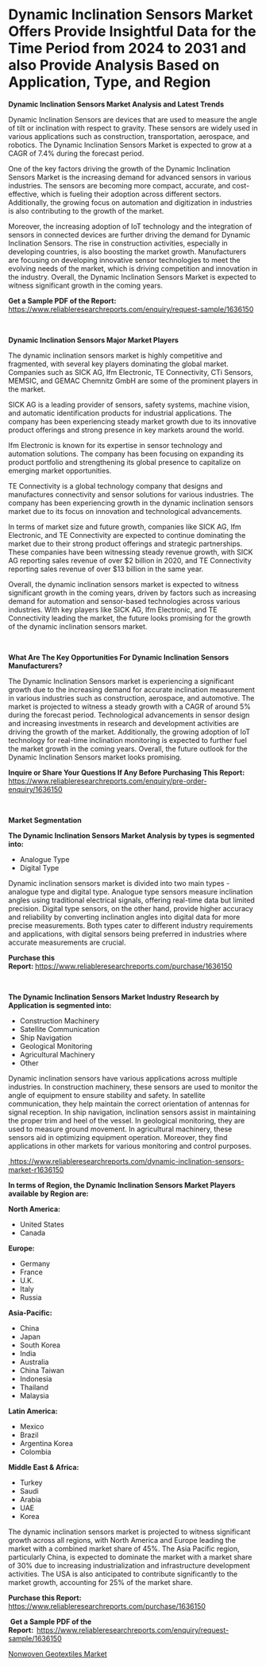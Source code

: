 <p><h1>Dynamic Inclination Sensors Market Offers Provide Insightful Data for the Time Period from 2024 to 2031 and also Provide Analysis Based on Application, Type, and Region</h1></p><p><strong>Dynamic Inclination Sensors Market Analysis and Latest Trends</strong></p>
<p><p>Dynamic Inclination Sensors are devices that are used to measure the angle of tilt or inclination with respect to gravity. These sensors are widely used in various applications such as construction, transportation, aerospace, and robotics. The Dynamic Inclination Sensors Market is expected to grow at a CAGR of 7.4% during the forecast period.</p><p>One of the key factors driving the growth of the Dynamic Inclination Sensors Market is the increasing demand for advanced sensors in various industries. The sensors are becoming more compact, accurate, and cost-effective, which is fueling their adoption across different sectors. Additionally, the growing focus on automation and digitization in industries is also contributing to the growth of the market.</p><p>Moreover, the increasing adoption of IoT technology and the integration of sensors in connected devices are further driving the demand for Dynamic Inclination Sensors. The rise in construction activities, especially in developing countries, is also boosting the market growth. Manufacturers are focusing on developing innovative sensor technologies to meet the evolving needs of the market, which is driving competition and innovation in the industry. Overall, the Dynamic Inclination Sensors Market is expected to witness significant growth in the coming years.</p></p>
<p><strong>Get a Sample PDF of the Report:&nbsp;</strong> <a href="https://www.reliableresearchreports.com/enquiry/request-sample/1636150">https://www.reliableresearchreports.com/enquiry/request-sample/1636150</a></p>
<p>&nbsp;</p>
<p><strong>Dynamic Inclination Sensors Major Market Players</strong></p>
<p><p>The dynamic inclination sensors market is highly competitive and fragmented, with several key players dominating the global market. Companies such as SICK AG, Ifm Electronic, TE Connectivity, CTi Sensors, MEMSIC, and GEMAC Chemnitz GmbH are some of the prominent players in the market.</p><p>SICK AG is a leading provider of sensors, safety systems, machine vision, and automatic identification products for industrial applications. The company has been experiencing steady market growth due to its innovative product offerings and strong presence in key markets around the world.</p><p>Ifm Electronic is known for its expertise in sensor technology and automation solutions. The company has been focusing on expanding its product portfolio and strengthening its global presence to capitalize on emerging market opportunities.</p><p>TE Connectivity is a global technology company that designs and manufactures connectivity and sensor solutions for various industries. The company has been experiencing growth in the dynamic inclination sensors market due to its focus on innovation and technological advancements.</p><p>In terms of market size and future growth, companies like SICK AG, Ifm Electronic, and TE Connectivity are expected to continue dominating the market due to their strong product offerings and strategic partnerships. These companies have been witnessing steady revenue growth, with SICK AG reporting sales revenue of over $2 billion in 2020, and TE Connectivity reporting sales revenue of over $13 billion in the same year.</p><p>Overall, the dynamic inclination sensors market is expected to witness significant growth in the coming years, driven by factors such as increasing demand for automation and sensor-based technologies across various industries. With key players like SICK AG, Ifm Electronic, and TE Connectivity leading the market, the future looks promising for the growth of the dynamic inclination sensors market.</p></p>
<p>&nbsp;</p>
<p><strong>What Are The Key Opportunities For Dynamic Inclination Sensors Manufacturers?</strong></p>
<p><p>The Dynamic Inclination Sensors market is experiencing a significant growth due to the increasing demand for accurate inclination measurement in various industries such as construction, aerospace, and automotive. The market is projected to witness a steady growth with a CAGR of around 5% during the forecast period. Technological advancements in sensor design and increasing investments in research and development activities are driving the growth of the market. Additionally, the growing adoption of IoT technology for real-time inclination monitoring is expected to further fuel the market growth in the coming years. Overall, the future outlook for the Dynamic Inclination Sensors market looks promising.</p></p>
<p><strong>Inquire or Share Your Questions If Any Before Purchasing This Report:</strong> <a href="https://www.reliableresearchreports.com/enquiry/pre-order-enquiry/1636150">https://www.reliableresearchreports.com/enquiry/pre-order-enquiry/1636150</a></p>
<p>&nbsp;</p>
<p><strong>Market Segmentation</strong></p>
<p><strong>The Dynamic Inclination Sensors Market Analysis by types is segmented into:</strong></p>
<p><ul><li>Analogue Type</li><li>Digital Type</li></ul></p>
<p><p>Dynamic inclination sensors market is divided into two main types - analogue type and digital type. Analogue type sensors measure inclination angles using traditional electrical signals, offering real-time data but limited precision. Digital type sensors, on the other hand, provide higher accuracy and reliability by converting inclination angles into digital data for more precise measurements. Both types cater to different industry requirements and applications, with digital sensors being preferred in industries where accurate measurements are crucial.</p></p>
<p><strong>Purchase this Report:&nbsp;</strong><a href="https://www.reliableresearchreports.com/purchase/1636150">https://www.reliableresearchreports.com/purchase/1636150</a></p>
<p>&nbsp;</p>
<p><strong>The Dynamic Inclination Sensors Market Industry Research by Application is segmented into:</strong></p>
<p><ul><li>Construction Machinery</li><li>Satellite Communication</li><li>Ship Navigation</li><li>Geological Monitoring</li><li>Agricultural Machinery</li><li>Other</li></ul></p>
<p><p>Dynamic inclination sensors have various applications across multiple industries. In construction machinery, these sensors are used to monitor the angle of equipment to ensure stability and safety. In satellite communication, they help maintain the correct orientation of antennas for signal reception. In ship navigation, inclination sensors assist in maintaining the proper trim and heel of the vessel. In geological monitoring, they are used to measure ground movement. In agricultural machinery, these sensors aid in optimizing equipment operation. Moreover, they find applications in other markets for various monitoring and control purposes.</p></p>
<p><a href="https://www.reliableresearchreports.com/dynamic-inclination-sensors-market-r1636150">&nbsp;https://www.reliableresearchreports.com/dynamic-inclination-sensors-market-r1636150</a></p>
<p><strong>In terms of Region, the Dynamic Inclination Sensors Market Players available by Region are:</strong></p>
<p>
    <p> <strong> North America: </strong>
        <ul>
            <li>United States</li>
            <li>Canada</li>
        </ul>
        </p> 
    <p> <strong> Europe: </strong>
        <ul>
            <li>Germany</li>
            <li>France</li>
            <li>U.K.</li>
            <li>Italy</li>
            <li>Russia</li>
        </ul>
        </p> 
    <p> <strong> Asia-Pacific: </strong>
        <ul>
            <li>China</li>
            <li>Japan</li>
            <li>South Korea</li>
            <li>India</li>
            <li>Australia</li>
            <li>China Taiwan</li>
            <li>Indonesia</li>
            <li>Thailand</li>
            <li>Malaysia</li>
        </ul>
        </p> 
    <p> <strong> Latin America: </strong>
        <ul>
            <li>Mexico</li>
            <li>Brazil</li>
            <li>Argentina Korea</li>
            <li>Colombia</li>
        </ul>
        </p> 
    <p> <strong> Middle East & Africa: </strong>
        <ul>
            <li>Turkey</li>
            <li>Saudi</li>
            <li>Arabia</li>
            <li>UAE</li>
            <li>Korea</li>
        </ul>
    </p>
    </p>
<p><p>The dynamic inclination sensors market is projected to witness significant growth across all regions, with North America and Europe leading the market with a combined market share of 45%. The Asia Pacific region, particularly China, is expected to dominate the market with a market share of 30% due to increasing industrialization and infrastructure development activities. The USA is also anticipated to contribute significantly to the market growth, accounting for 25% of the market share.</p></p>
<p><strong>Purchase this Report: </strong><a href="https://www.reliableresearchreports.com/purchase/1636150">https://www.reliableresearchreports.com/purchase/1636150</a></p>
<p>&nbsp;<strong>Get a Sample PDF of the Report:&nbsp;&nbsp;</strong><a href="https://www.reliableresearchreports.com/enquiry/request-sample/1636150">https://www.reliableresearchreports.com/enquiry/request-sample/1636150</a></p>
<p><strong></strong></p>
<p><p><a href="https://github.com/mabenkhyari11/Market-Research-Report-List-1/blob/main/nonwoven-geotextiles-market.md">Nonwoven Geotextiles Market</a></p></p>